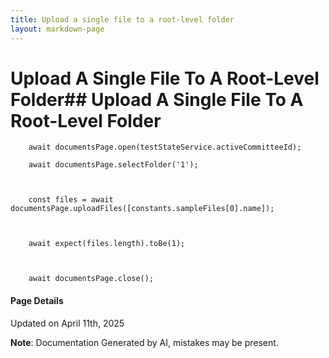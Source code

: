 ```yaml
---
title: Upload a single file to a root-level folder
layout: markdown-page
---
```

# Upload A Single File To A Root-Level Folder## Upload A Single File To A Root-Level Folder



        await documentsPage.open(testStateService.activeCommitteeId);

        await documentsPage.selectFolder('1');



        const files = await documentsPage.uploadFiles([constants.sampleFiles[0].name]);



        await expect(files.length).toBe(1);

    

        await documentsPage.close();

    


#### Page Details
Updated on April 11th, 2025

**Note**: Documentation Generated by AI, mistakes may be present.